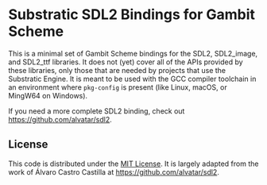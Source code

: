 # Substratic SDL2 Bindings for Gambit Scheme

This is a minimal set of Gambit Scheme bindings for the SDL2, SDL2_image, and
SDL2_ttf libraries.  It does not (yet) cover all of the APIs provided by these
libraries, only those that are needed by projects that use the Substratic
Engine.  It is meant to be used with the GCC compiler toolchain in an
environment where `pkg-config` is present (like Linux, macOS, or MingW64 on
Windows).

If you need a more complete SDL2 binding, check out https://github.com/alvatar/sdl2.

## License

This code is distributed under the [MIT License](LICENSE).  It is largely
adapted from the work of Álvaro Castro Castilla at
https://github.com/alvatar/sdl2.
